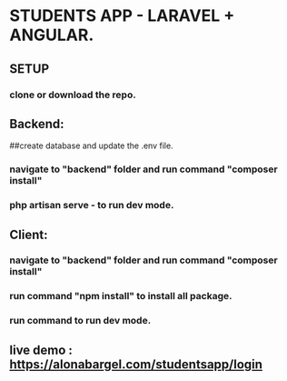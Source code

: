 # STUDENTS APP - LARAVEL + ANGULAR.

## SETUP

### clone or download the repo. 

## Backend: 
##create database and update the .env file.
### navigate to "backend" folder and run command "composer install" 
### php artisan serve - to run dev mode.

## Client: 
### navigate to "backend" folder and run command "composer install" 
### run command "npm install" to install all package.
### run command to run dev mode. 

## live demo : https://alonabargel.com/studentsapp/login





